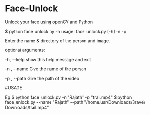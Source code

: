 # Face-Unlock
Unlock your face using openCV and Python 

$ python face_unlock.py -h
usage: face_unlock.py [-h] -n  -p

Enter the name & directory of the person and image.

optional arguments:

  -h, --help    show this help message and exit
  
  -n , --name   Give the name of the person
 
 -p , --path   Give the path of the video

#USAGE

Eg:$ python face_unlock.py -n "Rajath" -p "trail.mp4"
   $ python face_unlock.py --name "Rajath" --path "/home/usr/Downloads/Brave\ Downloads/trail.mp4"



